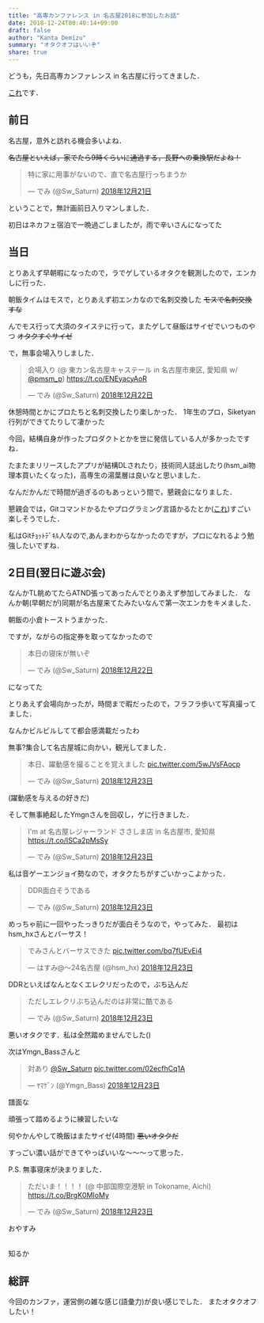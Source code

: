 ```yaml
---
title: "高専カンファレンス in 名古屋2018に参加したお話"
date: 2018-12-24T00:40:14+09:00
draft: false
author: "Kanta Demizu"
summary: "オタクオフはいいぞ"
share: true
---
```


<!-- 後で書きます
    やっぱり書きます
-->

どうも，先日高専カンファレンス in 名古屋に行ってきました．

[これ](http://kosenconf.jp/?124nagoya2018)です．

## 前日
名古屋，意外と訪れる機会多いよね．

~~名古屋といえば，家でたら9時くらいに通過する，長野への乗換駅だよね！~~

<blockquote class="twitter-tweet" data-lang="ja"><p lang="ja" dir="ltr">特に家に用事がないので、直で名古屋行っちまうか</p>&mdash; でみ (@Sw_Saturn) <a href="https://twitter.com/Sw_Saturn/status/1076005722532413440?ref_src=twsrc%5Etfw">2018年12月21日</a></blockquote>
<script async src="https://platform.twitter.com/widgets.js" charset="utf-8"></script>

ということで，無計画前日入りマンしました．

初日はネカフェ宿泊で一晩過ごしましたが，雨で辛いさんになってた

## 当日
とりあえず早朝暇になったので，ラでゲしているオタクを観測したので，エンカしに行った．

朝飯タイムはモスで，とりあえず初エンカなので名刺交換した ~~モスで名刺交換すな~~

んでモス行って大須のタイステに行って，またゲして昼飯はサイゼでいつものやつ ~~オタクすぐサイゼ~~

で，無事会場入りしました．
<blockquote class="twitter-tweet" data-lang="ja"><p lang="ja" dir="ltr">会場入り (@ 東カン名古屋キャステール in 名古屋市東区, 愛知県 w/ <a href="https://twitter.com/pmsm_p?ref_src=twsrc%5Etfw">@pmsm_p</a>) <a href="https://t.co/ENEyacyAoR">https://t.co/ENEyacyAoR</a></p>&mdash; でみ (@Sw_Saturn) <a href="https://twitter.com/Sw_Saturn/status/1076322041471647745?ref_src=twsrc%5Etfw">2018年12月22日</a></blockquote>
<script async src="https://platform.twitter.com/widgets.js" charset="utf-8"></script>

休憩時間とかにプロたちと名刺交換したり楽しかった．
1年生のプロ，Siketyan行列ができてたりして凄かった

今回，結構自身が作ったプロダクトとかを世に発信している人が多かったですね．

たまたまリリースしたアプリが結構DLされたり，技術同人誌出したり(hsm_ai物理本買いたくなった)，高専生の湯葉層は良いなと思いました．

なんだかんだで時間が過ぎるのもあっという間で，懇親会になりました．

懇親会では，Gitコマンドかるたやプログラミング言語かるたとか([これ](https://whiims.github.io/productions.html))すごい楽しそうでした．

私はGitﾁｮｯﾄﾃﾞｷﾙ人なので,あんまわからなかったのですが，プロになれるよう勉強したいですね．

## 2日目(翌日に遊ぶ会)
なんかTL眺めてたらATND張ってあったんでとりあえず参加してみました．
なんか朝(早朝だが)同期が名古屋来てたみたいなんで第一次エンカをキメました．

朝飯の小倉トーストうまかった．

ですが，ながらの指定券を取ってなかったので
<blockquote class="twitter-tweet" data-lang="ja"><p lang="ja" dir="ltr">本日の寝床が無いぞ</p>&mdash; でみ (@Sw_Saturn) <a href="https://twitter.com/Sw_Saturn/status/1076621736987189248?ref_src=twsrc%5Etfw">2018年12月22日</a></blockquote>
<script async src="https://platform.twitter.com/widgets.js" charset="utf-8"></script>

になってた

とりあえず会場向かったが，時間まで暇だったので，フラフラ歩いて写真撮ってました．

なんかビルビルしてて都会感満載だったわ

無事?集合して名古屋城に向かい，観光してました．
<blockquote class="twitter-tweet" data-lang="ja"><p lang="ja" dir="ltr">本日、躍動感を撮ることを覚えました <a href="https://t.co/5wJVsFAocp">pic.twitter.com/5wJVsFAocp</a></p>&mdash; でみ (@Sw_Saturn) <a href="https://twitter.com/Sw_Saturn/status/1076875331305238528?ref_src=twsrc%5Etfw">2018年12月23日</a></blockquote>
<script async src="https://platform.twitter.com/widgets.js" charset="utf-8"></script>
(躍動感を与えるの好きだ)

そして無事絶起したYmgnさんを回収し，ゲに行きました．
<blockquote class="twitter-tweet" data-lang="ja"><p lang="ja" dir="ltr">I&#39;m at 名古屋レジャーランド ささしま店 in 名古屋市, 愛知県 <a href="https://t.co/ISCa2pMsSy">https://t.co/ISCa2pMsSy</a></p>&mdash; でみ (@Sw_Saturn) <a href="https://twitter.com/Sw_Saturn/status/1076719983823147010?ref_src=twsrc%5Etfw">2018年12月23日</a></blockquote>
<script async src="https://platform.twitter.com/widgets.js" charset="utf-8"></script>

私は音ゲーエンジョイ勢なので，オタクたちがすごいかっこよかった．

<blockquote class="twitter-tweet" data-lang="ja"><p lang="ja" dir="ltr">DDR面白そうである</p>&mdash; でみ (@Sw_Saturn) <a href="https://twitter.com/Sw_Saturn/status/1076734989033562112?ref_src=twsrc%5Etfw">2018年12月23日</a></blockquote>
<script async src="https://platform.twitter.com/widgets.js" charset="utf-8"></script>

めっちゃ前に一回やったっきりだが面白そうなので，やってみた．
最初はhsm_hxさんとバーサス！
<blockquote class="twitter-tweet" data-lang="ja"><p lang="ja" dir="ltr">でみさんとバーサスできた <a href="https://t.co/bq7fUEvEi4">pic.twitter.com/bq7fUEvEi4</a></p>&mdash; はすみ@〜24名古屋 (@hsm_hx) <a href="https://twitter.com/hsm_hx/status/1076746103544995840?ref_src=twsrc%5Etfw">2018年12月23日</a></blockquote>
<script async src="https://platform.twitter.com/widgets.js" charset="utf-8"></script>

DDRといえばなんとなくエレクリだったので，ぶち込んだ
<blockquote class="twitter-tweet" data-lang="ja"><p lang="ja" dir="ltr">ただしエレクリぶち込んだのは非常に酷である</p>&mdash; でみ (@Sw_Saturn) <a href="https://twitter.com/Sw_Saturn/status/1076746301671239681?ref_src=twsrc%5Etfw">2018年12月23日</a></blockquote>
<script async src="https://platform.twitter.com/widgets.js" charset="utf-8"></script>

悪いオタクです．私は全然踏めませんでした()

次はYmgn_Bassさんと
<blockquote class="twitter-tweet" data-lang="ja"><p lang="ja" dir="ltr">対あり <a href="https://twitter.com/Sw_Saturn?ref_src=twsrc%5Etfw">@Sw_Saturn</a> <a href="https://t.co/02ecfhCq1A">pic.twitter.com/02ecfhCq1A</a></p>&mdash; ﾔﾏｹﾞﾝ (@Ymgn_Bass) <a href="https://twitter.com/Ymgn_Bass/status/1076753636430991360?ref_src=twsrc%5Etfw">2018年12月23日</a></blockquote>
<script async src="https://platform.twitter.com/widgets.js" charset="utf-8"></script>

譜面な

頑張って踏めるように練習したいな

何やかんやして晩飯はまたサイゼ(4時間) ~~悪いオタクだ~~

すっごい濃い話ができてやっぱいいな〜〜〜って思った．

P.S. 無事寝床が決まりました．
<blockquote class="twitter-tweet" data-lang="ja"><p lang="ja" dir="ltr">ただいま！！！！ (@ 中部国際空港駅 in Tokoname, Aichi) <a href="https://t.co/BrgK0MIoMy">https://t.co/BrgK0MIoMy</a></p>&mdash; でみ (@Sw_Saturn) <a href="https://twitter.com/Sw_Saturn/status/1076854873197604865?ref_src=twsrc%5Etfw">2018年12月23日</a></blockquote>
<script async src="https://platform.twitter.com/widgets.js" charset="utf-8"></script>


おやすみ

<br />
知るか

## 総評
今回のカンファ，運営側の雑な感じ(語彙力)が良い感じでした．
またオタクオフしたい！
